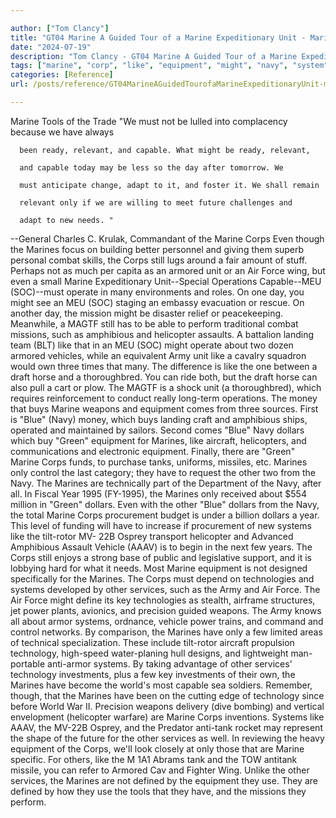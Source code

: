 ```yaml
---

author: ["Tom Clancy"]
title: "GT04 Marine A Guided Tour of a Marine Expeditionary Unit - Marine_split_051.html"
date: "2024-07-19"
description: "Tom Clancy - GT04 Marine A Guided Tour of a Marine Expeditionary Unit"
tags: ["marine", "corp", "like", "equipment", "might", "navy", "system", "technology", "must", "capable", "unit", "helicopter", "dollar", "service", "relevant", "day", "even", "still", "armored", "air", "force", "meu", "soc", "mission", "amphibious"]
categories: [Reference]
url: /posts/reference/GT04MarineAGuidedTourofaMarineExpeditionaryUnit-marinesplit051html

---
```



Marine
Tools of the Trade
"We must not be lulled into complacency because we have always
      been ready, relevant, and capable. What might be ready, relevant,
      and capable today may be less so the day after tomorrow. We
      must anticipate change, adapt to it, and foster it. We shall remain
      relevant only if we are willing to meet future challenges and
      adapt to new needs. "
--General Charles C. Krulak, Commandant of the Marine Corps
Even though the Marines focus on building better personnel and giving them superb personal combat skills, the Corps still lugs around a fair amount of stuff. Perhaps not as much per capita as an armored unit or an Air Force wing, but even a small Marine Expeditionary Unit--Special Operations Capable--MEU (SOC)--must operate in many environments and roles. On one day, you might see an MEU (SOC) staging an embassy evacuation or rescue. On another day, the mission might be disaster relief or peacekeeping. Meanwhile, a MAGTF still has to be able to perform traditional combat missions, such as amphibious and helicopter assaults. A battalion landing team (BLT) like that in an MEU (SOC) might operate about two dozen armored vehicles, while an equivalent Army unit like a cavalry squadron would own three times that many. The difference is like the one between a draft horse and a thoroughbred. You can ride both, but the draft horse can also pull a cart or plow. The MAGTF is a shock unit (a thoroughbred), which requires reinforcement to conduct really long-term operations.
The money that buys Marine weapons and equipment comes from three sources. First is "Blue" (Navy) money, which buys landing craft and amphibious ships, operated and maintained by sailors. Second comes "Blue" Navy dollars which buy "Green" equipment for Marines, like aircraft, helicopters, and communications and electronic equipment. Finally, there are "Green" Marine Corps funds, to purchase tanks, uniforms, missiles, etc. Marines only control the last category; they have to request the other two from the Navy. The Marines are technically part of the Department of the Navy, after all.
In Fiscal Year 1995 (FY-1995), the Marines only received about $554 million in "Green" dollars. Even with the other "Blue" dollars from the Navy, the total Marine Corps procurement budget is under a billion dollars a year. This level of funding will have to increase if procurement of new systems like the tilt-rotor MV- 22B Osprey transport helicopter and Advanced Amphibious Assault Vehicle (AAAV) is to begin in the next few years. The Corps still enjoys a strong base of public and legislative support, and it is lobbying hard for what it needs.
Most Marine equipment is not designed specifically for the Marines. The Corps must depend on technologies and systems developed by other services, such as the Army and Air Force. The Air Force might define its key technologies as stealth, airframe structures, jet power plants, avionics, and precision guided weapons. The Army knows all about armor systems, ordnance, vehicle power trains, and command and control networks. By comparison, the Marines have only a few limited areas of technical specialization. These include tilt-rotor aircraft propulsion technology, high-speed water-planing hull designs, and lightweight man-portable anti-armor systems. By taking advantage of other services' technology investments, plus a few key investments of their own, the Marines have become the world's most capable sea soldiers. Remember, though, that the Marines have been on the cutting edge of technology since before World War II. Precision weapons delivery (dive bombing) and vertical envelopment (helicopter warfare) are Marine Corps inventions. Systems like AAAV, the MV-22B Osprey, and the Predator anti-tank rocket may represent the shape of the future for the other services as well.
In reviewing the heavy equipment of the Corps, we'll look closely at only those that are Marine specific. For others, like the M 1A1 Abrams tank and the TOW antitank missile, you can refer to Armored Cav and Fighter Wing. Unlike the other services, the Marines are not defined by the equipment they use. They are defined by how they use the tools that they have, and the missions they perform.
